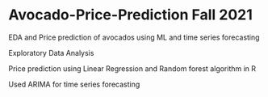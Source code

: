 # Avocado-Price-Prediction  Fall 2021
EDA and Price prediction of avocados using ML and time series forecasting

Exploratory Data Analysis

Price prediction using Linear Regression and Random forest algorithm in R

Used ARIMA for time series forecasting
